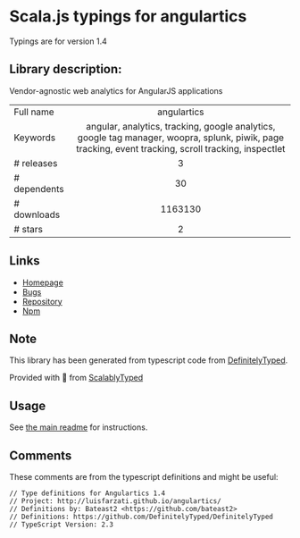
# Scala.js typings for angulartics

Typings are for version 1.4

## Library description:
Vendor-agnostic web analytics for AngularJS applications

|                    |                 |
| ------------------ | :-------------: |
| Full name          | angulartics |
| Keywords           | angular, analytics, tracking, google analytics, google tag manager, woopra, splunk, piwik, page tracking, event tracking, scroll tracking, inspectlet |
| # releases         | 3 |
| # dependents       | 30 |
| # downloads        | 1163130 |
| # stars            | 2 |

## Links
- [Homepage](http://angulartics.github.io/)
- [Bugs](http://github.com/angulartics/angulartics/issues)
- [Repository](https://github.com/angulartics/angulartics)
- [Npm](https://www.npmjs.com/package/angulartics)
    


## Note
This library has been generated from typescript code from [DefinitelyTyped](https://definitelytyped.org).

Provided with :purple_heart: from [ScalablyTyped](https://github.com/oyvindberg/ScalablyTyped)

## Usage
See [the main readme](../../readme.md) for instructions.

## Comments

These comments are from the typescript definitions and might be useful:
```
// Type definitions for Angulartics 1.4
// Project: http://luisfarzati.github.io/angulartics/
// Definitions by: Bateast2 <https://github.com/bateast2>
// Definitions: https://github.com/DefinitelyTyped/DefinitelyTyped
// TypeScript Version: 2.3

```

